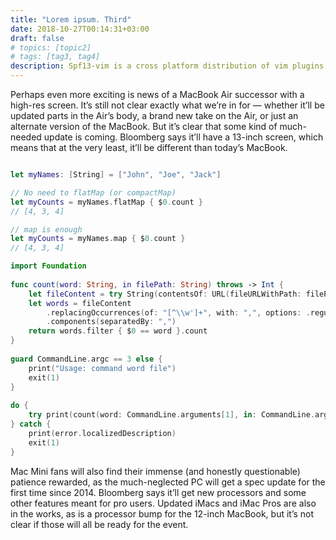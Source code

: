 ```yaml
---
title: "Lorem ipsum. Third"
date: 2018-10-27T00:14:31+03:00
draft: false
# topics: [topic2]
# tags: [tag3, tag4]
description: Spf13-vim is a cross platform distribution of vim plugins.
---
```


Perhaps even more exciting is news of a MacBook Air successor with a high-res screen. It’s still not clear exactly what we’re in for — whether it’ll be updated parts in the Air’s body, a brand new take on the Air, or just an alternate version of the MacBook. But it’s clear that some kind of much-needed update is coming. Bloomberg says it’ll have a 13-inch screen, which means that at the very least, it’ll be different than today’s MacBook.


```swift

let myNames: [String] = ["John", "Joe", "Jack"]

// No need to flatMap (or compactMap)
let myCounts = myNames.flatMap { $0.count }
// [4, 3, 4]

// map is enough
let myCounts = myNames.map { $0.count }
// [4, 3, 4]

import Foundation
	
func count(word: String, in filePath: String) throws -> Int {
    let fileContent = try String(contentsOf: URL(fileURLWithPath: filePath))
    let words = fileContent
        .replacingOccurrences(of: "[^\\w']+", with: ",", options: .regularExpression)
        .components(separatedBy: ",")
    return words.filter { $0 == word }.count
}
	
guard CommandLine.argc == 3 else {
    print("Usage: command word file")
    exit(1)
}
	
do {
    try print(count(word: CommandLine.arguments[1], in: CommandLine.arguments[2]))
} catch {
    print(error.localizedDescription)
    exit(1)
}
```


Mac Mini fans will also find their immense (and honestly questionable) patience rewarded, as the much-neglected PC will get a spec update for the first time since 2014. Bloomberg says it’ll get new processors and some other features meant for pro users. Updated iMacs and iMac Pros are also in the works, as is a processor bump for the 12-inch MacBook, but it’s not clear if those will all be ready for the event.
